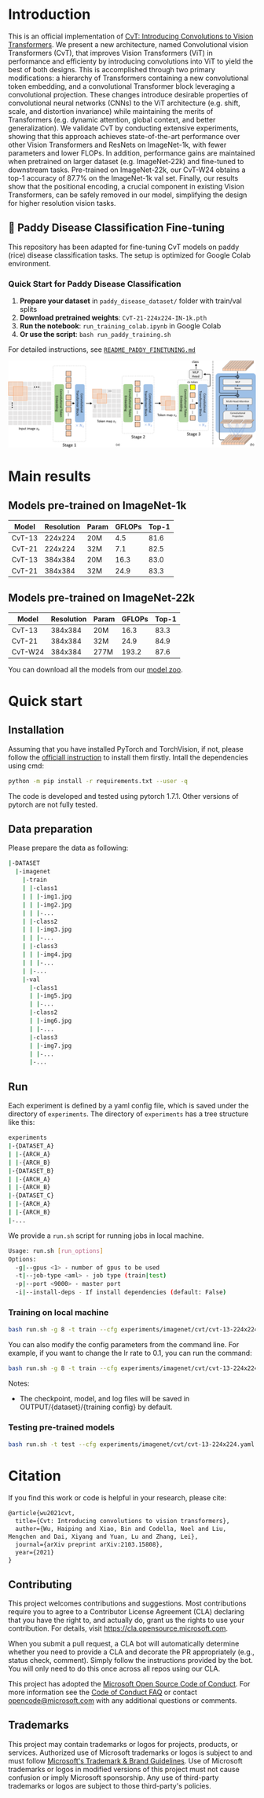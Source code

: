 # Introduction

This is an official implementation of [CvT: Introducing Convolutions to Vision Transformers](https://arxiv.org/abs/2103.15808). We present a new architecture, named Convolutional vision Transformers (CvT), that improves Vision Transformers (ViT) in performance and efficienty by introducing convolutions into ViT to yield the best of both designs. This is accomplished through two primary modifications: a hierarchy of Transformers containing a new convolutional token embedding, and a convolutional Transformer block leveraging a convolutional projection. These changes introduce desirable properties of convolutional neural networks (CNNs) to the ViT architecture (e.g. shift, scale, and distortion invariance) while maintaining the merits of Transformers (e.g. dynamic attention, global context, and better generalization). We validate CvT by conducting extensive experiments, showing that this approach achieves state-of-the-art performance over other Vision Transformers and ResNets on ImageNet-1k, with fewer parameters and lower FLOPs. In addition, performance gains are maintained when pretrained on larger dataset (e.g. ImageNet-22k) and fine-tuned to downstream tasks. Pre-trained on ImageNet-22k, our CvT-W24 obtains a top-1 accuracy of 87.7% on the ImageNet-1k val set. Finally, our results show that the positional encoding, a crucial component in existing Vision Transformers, can be safely removed in our model, simplifying the design for higher resolution vision tasks.

## 🌾 Paddy Disease Classification Fine-tuning

This repository has been adapted for fine-tuning CvT models on paddy (rice) disease classification tasks. The setup is optimized for Google Colab environment.

### Quick Start for Paddy Disease Classification

1. **Prepare your dataset** in `paddy_disease_dataset/` folder with train/val splits
2. **Download pretrained weights**: `CvT-21-224x224-IN-1k.pth`
3. **Run the notebook**: `run_training_colab.ipynb` in Google Colab
4. **Or use the script**: `bash run_paddy_training.sh`

For detailed instructions, see [`README_PADDY_FINETUNING.md`](README_PADDY_FINETUNING.md)

![](figures/pipeline.svg)

# Main results

## Models pre-trained on ImageNet-1k

| Model  | Resolution | Param | GFLOPs | Top-1 |
| ------ | ---------- | ----- | ------ | ----- |
| CvT-13 | 224x224    | 20M   | 4.5    | 81.6  |
| CvT-21 | 224x224    | 32M   | 7.1    | 82.5  |
| CvT-13 | 384x384    | 20M   | 16.3   | 83.0  |
| CvT-21 | 384x384    | 32M   | 24.9   | 83.3  |

## Models pre-trained on ImageNet-22k

| Model   | Resolution | Param | GFLOPs | Top-1 |
| ------- | ---------- | ----- | ------ | ----- |
| CvT-13  | 384x384    | 20M   | 16.3   | 83.3  |
| CvT-21  | 384x384    | 32M   | 24.9   | 84.9  |
| CvT-W24 | 384x384    | 277M  | 193.2  | 87.6  |

You can download all the models from our [model zoo](https://1drv.ms/u/s!AhIXJn_J-blW9RzF3rMW7SsLHa8h?e=blQ0Al).

# Quick start

## Installation

Assuming that you have installed PyTorch and TorchVision, if not, please follow the [officiall instruction](https://pytorch.org/) to install them firstly.
Intall the dependencies using cmd:

```sh
python -m pip install -r requirements.txt --user -q
```

The code is developed and tested using pytorch 1.7.1. Other versions of pytorch are not fully tested.

## Data preparation

Please prepare the data as following:

```sh
|-DATASET
  |-imagenet
    |-train
    | |-class1
    | | |-img1.jpg
    | | |-img2.jpg
    | | |-...
    | |-class2
    | | |-img3.jpg
    | | |-...
    | |-class3
    | | |-img4.jpg
    | | |-...
    | |-...
    |-val
      |-class1
      | |-img5.jpg
      | |-...
      |-class2
      | |-img6.jpg
      | |-...
      |-class3
      | |-img7.jpg
      | |-...
      |-...
```

## Run

Each experiment is defined by a yaml config file, which is saved under the directory of `experiments`. The directory of `experiments` has a tree structure like this:

```sh
experiments
|-{DATASET_A}
| |-{ARCH_A}
| |-{ARCH_B}
|-{DATASET_B}
| |-{ARCH_A}
| |-{ARCH_B}
|-{DATASET_C}
| |-{ARCH_A}
| |-{ARCH_B}
|-...
```

We provide a `run.sh` script for running jobs in local machine.

```sh
Usage: run.sh [run_options]
Options:
  -g|--gpus <1> - number of gpus to be used
  -t|--job-type <aml> - job type (train|test)
  -p|--port <9000> - master port
  -i|--install-deps - If install dependencies (default: False)
```

### Training on local machine

```sh
bash run.sh -g 8 -t train --cfg experiments/imagenet/cvt/cvt-13-224x224.yaml
```

You can also modify the config parameters from the command line. For example, if you want to change the lr rate to 0.1, you can run the command:

```sh
bash run.sh -g 8 -t train --cfg experiments/imagenet/cvt/cvt-13-224x224.yaml TRAIN.LR 0.1
```

Notes:

- The checkpoint, model, and log files will be saved in OUTPUT/{dataset}/{training config} by default.

### Testing pre-trained models

```sh
bash run.sh -t test --cfg experiments/imagenet/cvt/cvt-13-224x224.yaml TEST.MODEL_FILE ${PRETRAINED_MODLE_FILE}
```

# Citation

If you find this work or code is helpful in your research, please cite:

```
@article{wu2021cvt,
  title={Cvt: Introducing convolutions to vision transformers},
  author={Wu, Haiping and Xiao, Bin and Codella, Noel and Liu, Mengchen and Dai, Xiyang and Yuan, Lu and Zhang, Lei},
  journal={arXiv preprint arXiv:2103.15808},
  year={2021}
}
```

## Contributing

This project welcomes contributions and suggestions. Most contributions require you to agree to a
Contributor License Agreement (CLA) declaring that you have the right to, and actually do, grant us
the rights to use your contribution. For details, visit https://cla.opensource.microsoft.com.

When you submit a pull request, a CLA bot will automatically determine whether you need to provide
a CLA and decorate the PR appropriately (e.g., status check, comment). Simply follow the instructions
provided by the bot. You will only need to do this once across all repos using our CLA.

This project has adopted the [Microsoft Open Source Code of Conduct](https://opensource.microsoft.com/codeofconduct/).
For more information see the [Code of Conduct FAQ](https://opensource.microsoft.com/codeofconduct/faq/) or
contact [opencode@microsoft.com](mailto:opencode@microsoft.com) with any additional questions or comments.

## Trademarks

This project may contain trademarks or logos for projects, products, or services. Authorized use of Microsoft
trademarks or logos is subject to and must follow
[Microsoft's Trademark & Brand Guidelines](https://www.microsoft.com/en-us/legal/intellectualproperty/trademarks/usage/general).
Use of Microsoft trademarks or logos in modified versions of this project must not cause confusion or imply Microsoft sponsorship.
Any use of third-party trademarks or logos are subject to those third-party's policies.
